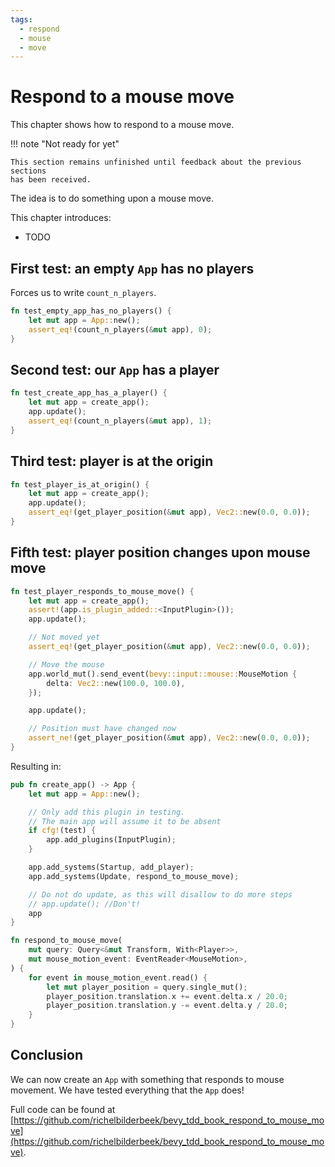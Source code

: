 ```yaml
---
tags:
  - respond
  - mouse
  - move
---
```


# Respond to a mouse move

This chapter shows how to respond to a mouse move.

!!! note "Not ready for yet"

    This section remains unfinished until feedback about the previous sections
    has been received.

The idea is to do something upon a mouse move.

This chapter introduces:

- TODO

## First test: an empty `App` has no players

Forces us to write `count_n_players`.

```rust
fn test_empty_app_has_no_players() {
    let mut app = App::new();
    assert_eq!(count_n_players(&mut app), 0);
}
```

## Second test: our `App` has a player

```rust
fn test_create_app_has_a_player() {
    let mut app = create_app();
    app.update();
    assert_eq!(count_n_players(&mut app), 1);
}
```

## Third test: player is at the origin

```rust
fn test_player_is_at_origin() {
    let mut app = create_app();
    app.update();
    assert_eq!(get_player_position(&mut app), Vec2::new(0.0, 0.0));
}
```

## Fifth test: player position changes upon mouse move

```rust
fn test_player_responds_to_mouse_move() {
    let mut app = create_app();
    assert!(app.is_plugin_added::<InputPlugin>());
    app.update();

    // Not moved yet
    assert_eq!(get_player_position(&mut app), Vec2::new(0.0, 0.0));

    // Move the mouse
    app.world_mut().send_event(bevy::input::mouse::MouseMotion {
        delta: Vec2::new(100.0, 100.0),
    });

    app.update();

    // Position must have changed now
    assert_ne!(get_player_position(&mut app), Vec2::new(0.0, 0.0));
}
```

Resulting in:

```rust
pub fn create_app() -> App {
    let mut app = App::new();

    // Only add this plugin in testing.
    // The main app will assume it to be absent
    if cfg!(test) {
        app.add_plugins(InputPlugin);
    }

    app.add_systems(Startup, add_player);
    app.add_systems(Update, respond_to_mouse_move);

    // Do not do update, as this will disallow to do more steps
    // app.update(); //Don't!
    app
}

fn respond_to_mouse_move(
    mut query: Query<&mut Transform, With<Player>>,
    mut mouse_motion_event: EventReader<MouseMotion>,
) {
    for event in mouse_motion_event.read() {
        let mut player_position = query.single_mut();
        player_position.translation.x += event.delta.x / 20.0;
        player_position.translation.y -= event.delta.y / 20.0;
    }
}
```

## Conclusion

We can now create an `App` with something that responds
to mouse movement.
We have tested everything that the `App` does!

Full code can be found at [https://github.com/richelbilderbeek/bevy_tdd_book_respond_to_mouse_move](https://github.com/richelbilderbeek/bevy_tdd_book_respond_to_mouse_move).
